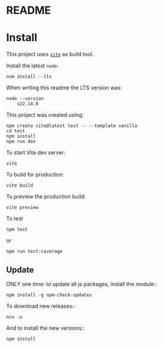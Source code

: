 # README

# Install

This project uses [`vite`](https://vite.dev/) as build tool.

Install the latest `node`:

    nvm install --lts

When writing this readme the LTS version was:

    node --version
        v22.14.0

This project was created using:

    npm create vite@latest test -- --template vanilla
    cd test
    npm install
    npm run dev

To start Vite dev server:

    vite

To build for production:

    vite build

To preview the production build:

    vite preview

To test

    npm test
or

    npm run test:coverage

## Update

ONLY one time: to update all js packages, install the module::

    npm install -g npm-check-updates

To download new releases::

    ncu -u

And to install the new versions::

    npm install
